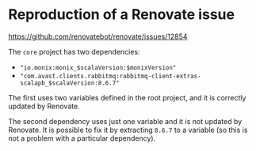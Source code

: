 # Reproduction of a Renovate issue

https://github.com/renovatebot/renovate/issues/12854

The `core` project has two dependencies:
* `"io.monix:monix_$scalaVersion:$monixVersion"`
* `"com.avast.clients.rabbitmq:rabbitmq-client-extras-scalapb_$scalaVersion:8.6.7"`

The first uses two variables defined in the root project, and it is correctly updated by Renovate.

The second dependency uses just one variable and it is not updated by Renovate. It is possible to fix it by extracting `8.6.7` to a variable (so this is not a problem with a particular dependency).
